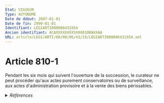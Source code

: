 ```yaml
---
État: VIGUEUR
Type: AUTONOME
Date de début: 2007-01-01
Date de fin: 2999-01-01
Identifiant: LEGIARTI000006431954
Ancien identifiant: ACAXXXXXXXX5X00810BAXXAA
URL: article/LEGI/ARTI/00/00/06/43/19/LEGIARTI000006431954.xml
---
```


<h1>Article 810-1</h1>

Pendant les six mois qui suivent l'ouverture de la succession, le curateur ne
peut procéder qu'aux actes purement conservatoires ou de surveillance, aux actes
d'administration provisoire et à la vente des biens périssables.


<details>
  <summary><em>Références</em></summary>

  <h2>Articles faisant référence à l'article</h2>
  
  <ul>
    <li>
      <a href="https://legal.tricoteuses.fr//redirection/LEGIARTI000006284835?vers=git&vers=legifrance">LOI n° 2006-728 du 23 juin 2006 portant réforme des successions et des libéralités - article 1 ENTIEREMENT_MODIF</a> CREATION cible
    </li>
    <li>
      <a href="https://legal.tricoteuses.fr//redirection/LEGIARTI000006412502?vers=git&vers=legifrance">Code de procédure civile - article 1343 AUTONOME VIGUEUR, en vigueur depuis le 2007-01-01</a> CITATION source
    </li>
    <li>
      <a href="https://legal.tricoteuses.fr//redirection/LEGIARTI000006431962?vers=git&vers=legifrance">Code civil - article 810-2 AUTONOME VIGUEUR, en vigueur depuis le 2007-01-01</a> CITATION source
    </li>
  </ul>
  
  <h2>Références faites par l'article</h2>
  
  <ul>
    <li>
      2006-06-23 CREATION source <a href="https://legal.tricoteuses.fr//redirection/LEGIARTI000006284835?vers=git&vers=legifrance">LOI n° 2006-728 du 23 juin 2006 portant réforme des successions et des libéralités - article 1 ENTIEREMENT_MODIF</a>
    </li>
    <li>
      2999-01-01 CITATION cible <a href="https://legal.tricoteuses.fr//redirection/LEGIARTI000006431962?vers=git&vers=legifrance">Code civil - article 810-2 AUTONOME VIGUEUR, en vigueur depuis le 2007-01-01</a>
    </li>
    <li>
      2999-01-01 CITATION cible <a href="https://legal.tricoteuses.fr//redirection/LEGIARTI000006412502?vers=git&vers=legifrance">Code de procédure civile - article 1343 AUTONOME VIGUEUR, en vigueur depuis le 2007-01-01</a>
    </li>
    <li>
      CODIFICATION source Loi 1803-04-19
    </li>
  </ul>
</details>
